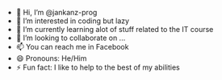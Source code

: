 - 👋 Hi, I’m @jankanz-prog
- 👀 I’m interested in coding but lazy
- 🌱 I’m currently learning alot of stuff related to the IT course
- 💞️ I’m looking to collaborate on ...
- 📫 You can reach me in Facebook
- 😄 Pronouns: He/Him
- ⚡ Fun fact: I like to help to the best of my abilities

<!---
jankanz-prog/jankanz-prog is a ✨ special ✨ repository because its `README.md` (this file) appears on your GitHub profile.
You can click the Preview link to take a look at your changes.
--->
